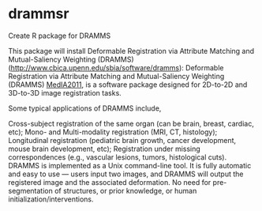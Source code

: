 # drammsr
Create R package for DRAMMS

This package will install Deformable Registration via Attribute Matching and Mutual-Saliency Weighting (DRAMMS)
(http://www.cbica.upenn.edu/sbia/software/dramms):
Deformable Registration via Attribute Matching and Mutual-Saliency Weighting (DRAMMS) [MedIA2011](http://www.sciencedirect.com/science/article/pii/S1361841510000940), is a software package designed for 2D-to-2D and 3D-to-3D image registration tasks.

Some typical applications of DRAMMS include,

Cross-subject registration of the same organ (can be brain, breast, cardiac, etc);
Mono- and Multi-modality registration (MRI, CT, histology);
Longitudinal registration (pediatric brain growth, cancer development, mouse brain development, etc);
Registration under missing correspondences (e.g., vascular lesions, tumors, histological cuts).
DRAMMS is implemented as a Unix command-line tool. It is fully automatic and easy to use — users input two images, and DRAMMS will output the registered image and the associated deformation. No need for pre-segmentation of structures, or prior knowledge, or human initialization/interventions.
